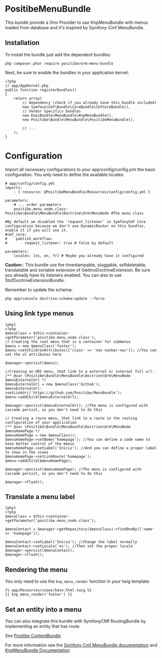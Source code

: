 PositibeMenuBundle
==================

This bundle provide a Orm Provider to use KnpMenuBundle with menus loaded from database and it's inspired by Symfony-Cmf MenuBundle.

Installation
------------

To install the bundle just add the dependent bundles:

    php composer.phar require positibe/orm-menu-bundle

Next, be sure to enable the bundles in your application kernel:

    <?php
    // app/AppKernel.php
    public function registerBundles()
    {
        return array(
            // Dependency (check if you already have this bundle included)
            new Symfony\Cmf\Bundle\CoreBundle\CmfCoreBundle(),
            // Vendor specifics bundles
            new Knp\Bundle\MenuBundle\KnpMenuBundle(),
            new Positibe\Bundle\MenuBundle\PositibeMenuBundle(),

            // ...
        );
    }

Configuration
=============

Import all necessary configurations to your app/config/config.yml the basic configuration. You only need to define the available locales:

    # app/config/config.yml
    imports:
        - { resource: @PositibeMenuBundle/Resources/config/config.yml }

    parameters:
        # ... order parameters
        positibe.menu_node.class: Positibe\Bundle\MenuBundle\Doctrine\Orm\MenuNode #The menu class

    #By default we disabled the `request_listener` in SymfonyCmf Core configuration because we don't use DynamicRouter on this bundles, enable it if you will use it.
    #cmf_core:
    #    publish_workflow:
    #        request_listener: true # false by default

    parameters:
        locales: [es, en, fr] # Maybe you already have it configured

**Caution:**: This bundle use the timestampable, sluggable, softdeletable, translatable and sortable extension of GedmoDoctrineExtension. Be sure you already have its listeners enabled. You can also to use StofDoctrineExtensionBundle.

Remember to update the schema:

    php app/console doctrine:schema:update --force

Using link type menus
---------------------

    [php]
    <?php
    $menuClass = $this->container->getParameter('positibe.menu_node.class');
    // Creating the root menu that is a container for submenus
    $menu = new $menuClass('footer');
    $menu->setChildrenAttributes(['class' => 'nav navbar-nav']); //You can set the ul attributes here

    $manager->persist($menu);

    //Creating an URI menu, that link to a external or internal full url.
    /** @var \Positibe\Bundle\MenuBundle\Doctrine\Orm\MenuNode $menuExternalUrl */
    $menuExternalUrl = new $menuClass('Github');
    $menuExternalUrl->setLinkUri('https://github.com/Positibe/MenuBundle');
    $menu->addChild($menuExternalUrl);

    $manager->persist($menuExternalUrl); //The menu is configured with cascade persist, so you don't need to do this

    // Creating a route menu, that link to a route in the routing configuration of your application
    /** @var \Positibe\Bundle\MenuBundle\Doctrine\Orm\MenuNode $menuHomePage */
    $menuHomePage = new $menuClass();
    $menuHomePage->setName('homepage'); //You can define a code name to have better control of the menus
    $menuHomePage->setLabel('Inicio'); //And you can define a proper label to show in the views
    $menuHomePage->setLinkRoute('homepage');
    $menu->addChild($menuHomePage);

    $manager->persist($menuHomePage); //The menu is configured with cascade persist, so you don't need to do this

    $manager->flush();

Translate a menu label
----------------------

    [php]
    <?php
    $menuClass = $this->container->getParameter('positibe.menu_node.class');

    $menuContact = $manager->getRepository($menuClass)->findOneBy(['name' => 'homepage']);

    $menuContact->setLabel('Inicio'); //Change the label normally
    $menuContact->setLocale('es'); //Then set the proper locale
    $manager->persist($menuContact);
    $manager->flush();

Rendering the menu
------------------

You only need to use the `knp_menu_render` function in your twig template:

    {% app/Resources/views/base.html.twig %}
    {{ knp_menu_render('footer') }}

Set an entity into a menu
-------------------------

You can also integrate this bundle with SymfonyCMf RoutingBundle by implementing an entity that has route.

See [Positibe ContentBundle](https://github.com/Positibe/ContentBundle)

For more information see the [Symfony Cmf MenuBundle documentation](http://symfony.com/doc/master/cmf/bundles/menu/index.html) and [KnpMenuBundle Documentation](https://github.com/KnpLabs/KnpMenuBundle/blob/master/Resources/doc/index.md)
